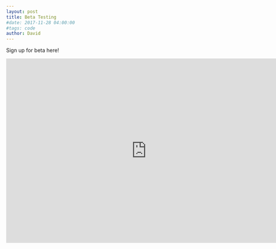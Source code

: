 ```yaml
---
layout: post
title: Beta Testing
#date: 2017-11-28 04:00:00
#tags: code
author: David
---
```



<p>Sign up for beta here!</p>

<iframe src="https://docs.google.com/forms/d/e/1FAIpQLSdTjSHLwBA9pH78UW2QPBQxxnho2xsmRDtgcpmVNiInriuZLw/viewform?embedded=true" width="760" height="500" frameborder="0" marginheight="0" marginwidth="0">Loading...</iframe>


<!-- <p>More information about code highlighting in jekyll can be found  <a href="https://jekyllrb.com/docs/templates/#code-snippet-highlighting">in Jekyll documentation</a>.</p>

<p>These area a couple of examples showing the resulting highlighted code:</p>

```css
// css code sample
#container {
    float: left;
    margin: 0 -240px 0 0;
    width: 100%;
}
```


```javascript
// javascript code sample
$.ajax({
  type: 'POST',
  url: 'backend.php',
  data: "q="+myform.serialize(),
  success: function(data){
    // on success use return data here
  },
  error: function(xhr, type, exception) {
    // if ajax fails display error alert
    alert("ajax error response type "+type);
  }
});
``` -->
